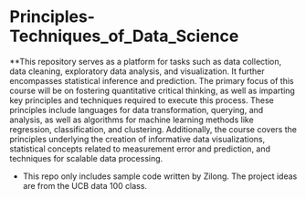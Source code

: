 # Principles-Techniques_of_Data_Science
**This repository serves as a platform for tasks such as data collection, data cleaning, exploratory data analysis, and visualization. It further encompasses statistical inference and prediction. The primary focus of this course will be on fostering quantitative critical thinking, as well as imparting key principles and techniques required to execute this process. These principles include languages for data transformation, querying, and analysis, as well as algorithms for machine learning methods like regression, classification, and clustering. Additionally, the course covers the principles underlying the creation of informative data visualizations, statistical concepts related to measurement error and prediction, and techniques for scalable data processing.

* This repo only includes sample code written by Zilong. The project ideas are from the UCB data 100 class.
